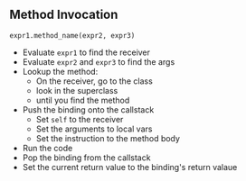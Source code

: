 Method Invocation
-----------------

`expr1.method_name(expr2, expr3)`

* Evaluate `expr1` to find the receiver
* Evaluate `expr2` and `expr3` to find the args
* Lookup the method:
  * On the receiver, go to the class
  * look in the superclass
  * until you find the method
* Push the binding onto the callstack
  * Set `self` to the receiver
  * Set the arguments to local vars
  * Set the instruction to the method body
* Run the code
* Pop the binding from the callstack
* Set the current return value
  to the binding's return valaue
